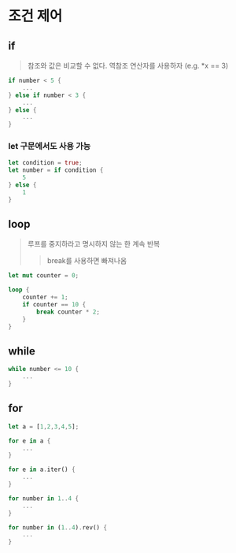 # 조건 제어

## if

> 참조와 값은 비교할 수 없다. 역참조 연산자를 사용하자 (e.g. \*x == 3)

```rs
if number < 5 {
    ...
} else if number < 3 {
    ...
} else {
    ...
}
```

### let 구문에서도 사용 가능

```rs
let condition = true;
let number = if condition {
    5
} else {
    1
}
```

## loop

> 루프를 중지하라고 명시하지 않는 한 계속 반복
>
> > break를 사용하면 빠져나옴

```rs
let mut counter = 0;

loop {
    counter += 1;
    if counter == 10 {
        break counter * 2;
    }
}
```

## while

```rs
while number <= 10 {
    ...
}
```

## for

```rs
let a = [1,2,3,4,5];

for e in a {
    ...
}

for e in a.iter() {
    ...
}
```

```rs
for number in 1..4 {
    ...
}

for number in (1..4).rev() {
    ...
}
```

